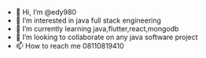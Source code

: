 - 👋 Hi, I’m @edy980 
- 👀 I’m interested in java full stack engineering
- 🌱 I’m currently learning java,flutter,react,mongodb
- 💞️ I’m looking to collaborate on any java software project
- 📫 How to reach me 08110819410

<!---
edy980/edy980 is a ✨ special ✨ repository because its `README.md` (this file) appears on your GitHub profile.
You can click the Preview link to take a look at your changes.
--->
